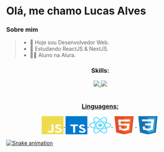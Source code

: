 # Olá, me chamo Lucas Alves

### Sobre mim
>- 🔭 Hoje sou Desenvolvedor Web.
>- 🌱 Estudando ReactJS & NextJS.
>- 👨‍🎓 Aluno na Alura.

<h3 align="center">Skills:</h3> 
<div align="center" style="display: flex flex-direction: row">
  <a href="https://github.com/LucasAvs1">
  <img height="150em" src="https://github-readme-stats.vercel.app/api?username=LucasAvs1&show_icons=true&theme=onedark&include_all_commits=true&count_private=true"/>
  <img height="150em" src="https://github-readme-stats.vercel.app/api/top-langs/?username=LucasAvs1&layout=compact&langs_count=7&theme=onedark"/>
</div>
<div style="display: inline_block" align="center"><br>
  <h3>Linguagens:</h3>
  <img align="center" alt="Lucas-Js" height="50" width="60" src="https://raw.githubusercontent.com/devicons/devicon/master/icons/javascript/javascript-plain.svg">
  <img align="center" alt="Lucas-Ts" height="50" width="60" src="https://raw.githubusercontent.com/devicons/devicon/master/icons/typescript/typescript-plain.svg">
  <img align="center" alt="Lucas-React" height="50" width="60" src="https://raw.githubusercontent.com/devicons/devicon/master/icons/react/react-original.svg">
  <img align="center" alt="Lucas-HTML" height="50" width="60" src="https://raw.githubusercontent.com/devicons/devicon/master/icons/html5/html5-original.svg">
  <img align="center" alt="Lucas-CSS" height="50" width="60" src="https://raw.githubusercontent.com/devicons/devicon/master/icons/css3/css3-original.svg">
</div>
  

  ![Snake animation](https://github.com/LucasAvs1/github-contribution/blob/main/github-contribution-grid-snake.svg)
